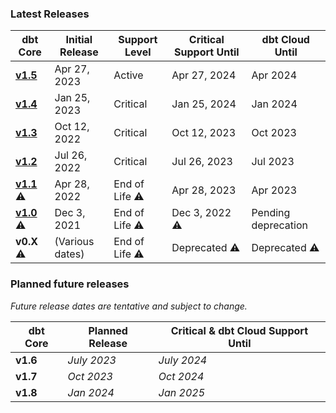 ### Latest Releases

| dbt Core                                                   | Initial Release | Support Level | Critical Support Until  | dbt Cloud Until |
|------------------------------------------------------------|-----------------|---------------|-------------------------|-----------------|
| [**v1.5**](/guides/migration/versions/upgrading-to-v1.5)   | Apr 27, 2023    | Active        | Apr 27, 2024            | Apr 2024        |
| [**v1.4**](/guides/migration/versions/upgrading-to-v1.4)   | Jan 25, 2023    | Critical      | Jan 25, 2024            | Jan 2024        |
| [**v1.3**](/guides/migration/versions/upgrading-to-v1.3)   | Oct 12, 2022    | Critical      | Oct 12, 2023            | Oct 2023        |
| [**v1.2**](/guides/migration/versions/upgrading-to-v1.2)   | Jul 26, 2022    | Critical      | Jul 26, 2023            | Jul 2023        |
| [**v1.1**](/guides/migration/versions/upgrading-to-v1.1) ⚠️ | Apr 28, 2022    | End of Life ⚠️ | Apr 28, 2023            | Apr 2023        |
| [**v1.0**](/guides/migration/versions/upgrading-to-v1.0) ⚠️ | Dec 3, 2021     | End of Life ⚠️ | Dec 3, 2022 ⚠️           | Pending deprecation|
|  **v0.X** ⚠️                                                | (Various dates) | End of Life ⚠️ | Deprecated ⚠️            | Deprecated ⚠️    |

### Planned future releases

_Future release dates are tentative and subject to change._

| dbt Core | Planned Release | Critical & dbt Cloud Support Until  |
|----------|-----------------|-------------------------------------|
| **v1.6** | _July 2023_     | _July 2024_                         |
| **v1.7** | _Oct 2023_      | _Oct 2024_                          |
| **v1.8** | _Jan 2024_      | _Jan 2025_                          |